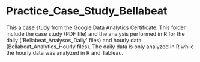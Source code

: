 # Practice_Case_Study_Bellabeat

This a case study from the Google Data Analytics Certificate. This folder include the case study (PDF file) and the analysis performed in R for the daily ('Bellabeat_Analysos_Daily' files) and hourly data (Bellabeat_Analytics_Hourly files). The daily data is only analyzed in R while the hourly data was analyzed in R and Tableau. 
